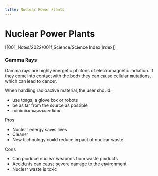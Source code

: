 ```yaml
---
title: Nuclear Power Plants
---
```

# Nuclear Power Plants
[[001_Notes/2022/001f_Science/Science Index|Index]]

### Gamma Rays
Gamma rays are highly energetic photons of electromagnetic radiation. If they come into contact with the body they can cause cellular mutations, which can lead to cancer.

When handling radioactive material, the user should:
- use tongs, a glove box or robots
- be as far from the source as possible
- minimize exposure time


Pros
- Nuclear energy saves lives
- Cleaner
- New technology could reduce impact of nuclear waste

Cons
- Can produce nuclear weapons from waste products
- Accidents can cause severe damage to the environment
- Nuclear waste is toxic



